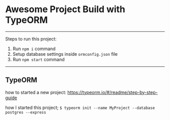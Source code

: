 # Awesome Project Build with TypeORM


------------------
Steps to run this project:

1. Run `npm i` command
2. Setup database settings inside `ormconfig.json` file
3. Run `npm start` command


---------------------------------
## TypeORM
how to started a new project:
https://typeorm.io/#/readme/step-by-step-guide

how I started this project;
``$ typeorm init --name MyProject --database postgres --express``